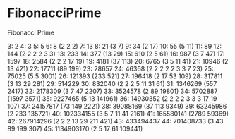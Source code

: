 # FibonacciPrime
Fibonacci Prime

3: 2
4: 3
5: 5
6: 8 (2 2 2)
7: 13
8: 21 (3 7)
9: 34 (2 17)
10: 55 (5 11)
11: 89
12: 144 (2 2 2 2 3 3)
13: 233
14: 377 (13 29)
15: 610 (2 5 61)
16: 987 (3 7 47)
17: 1597
18: 2584 (2 2 2 17 19)
19: 4181 (37 113)
20: 6765 (3 5 11 41)
21: 10946 (2 13 421)
22: 17711 (89 199)
23: 28657
24: 46368 (2 2 2 2 2 3 3 7 23)
25: 75025 (5 5 3001)
26: 121393 (233 521)
27: 196418 (2 17 53 109)
28: 317811 (3 13 29 281)
29: 514229
30: 832040 (2 2 2 5 11 31 61)
31: 1346269 (557 2417)
32: 2178309 (3 7 47 2207)
33: 3524578 (2 89 19801)
34: 5702887 (1597 3571)
35: 9227465 (5 13 141961)
36: 14930352 (2 2 2 2 3 3 3 17 19 107)
37: 24157817 (73 149 2221)
38: 39088169 (37 113 9349)
39: 63245986 (2 233 135721)
40: 102334155 (3 5 7 11 41 2161)
41: 165580141 (2789 59369)
42: 267914296 (2 2 2 13 29 211 421)
43: 433494437
44: 701408733 (3 43 89 199 307)
45: 1134903170 (2 5 17 61 109441)
